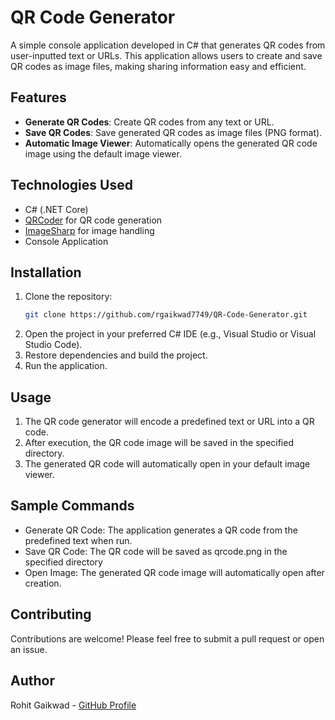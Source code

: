 # QR Code Generator

A simple console application developed in C# that generates QR codes from user-inputted text or URLs. This application allows users to create and save QR codes as image files, making sharing information easy and efficient.

## Features

- **Generate QR Codes**: Create QR codes from any text or URL.
- **Save QR Codes**: Save generated QR codes as image files (PNG format).
- **Automatic Image Viewer**: Automatically opens the generated QR code image using the default image viewer.

## Technologies Used

- C# (.NET Core)
- [QRCoder](https://github.com/codebude/QRCoder) for QR code generation
- [ImageSharp](https://github.com/SixLabors/ImageSharp) for image handling
- Console Application

## Installation

1. Clone the repository:
   ```bash
   git clone https://github.com/rgaikwad7749/QR-Code-Generator.git
2. Open the project in your preferred C# IDE (e.g., Visual Studio or Visual Studio Code).
3. Restore dependencies and build the project.
4. Run the application.
   
## Usage

1. The QR code generator will encode a predefined text or URL into a QR code.
2. After execution, the QR code image will be saved in the specified directory.
3. The generated QR code will automatically open in your default image viewer.

## Sample Commands

* Generate QR Code: The application generates a QR code from the predefined text when run.
* Save QR Code: The QR code will be saved as qrcode.png in the specified directory 
* Open Image: The generated QR code image will automatically open after creation.

## Contributing
Contributions are welcome! Please feel free to submit a pull request or open an issue.

## Author
Rohit Gaikwad - [GitHub Profile](https://github.com/rgaikwad7749)
